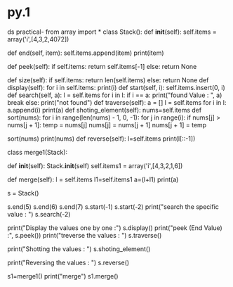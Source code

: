 # py.1
ds practical-
from array import *
class Stack():
    def __init__(self):
        self.items = array('i',[4,3,2,4072])

  def end(self, item):
        self.items.append(item)
        print(item)

   def peek(self):
        if self.items:
            return self.items[-1]
        else:
            return None

   def size(self):
        if self.items:
            return len(self.items)
        else:
            return None
    def display(self):
        for i in self.items:
            print(i)
    def start(self, i):
        self.items.insert(0, i)
    def search(self, a):
        l = self.items
        for i in l:
            if i == a:
                print("found Value : ", a)
                break
        else:
            print("not found")
    def traverse(self):
        a = []
        l = self.items
        for i in l:
            a.append(i)
        print(a)
    def shoting_element(self):
             nums=self.items
        def sort(nums):
            for i in range(len(nums) - 1, 0, -1):
                for j in range(i):
                    if nums[j] > nums[j + 1]:
                        temp = nums[j]
                        nums[j] = nums[j + 1]
                        nums[j + 1] = temp

   sort(nums)
        print(nums)
    def reverse(self):
        l=self.items
        print(l[::-1])

class merge1(Stack):
 
  def __init__(self):
        Stack.__init__(self)
        self.items1 = array('i',[4,3,2,1,6])

   def merge(self):
        l = self.items
        l1=self.items1
        a=(l+l1)
        print(a)

s = Stack()

s.end(5)
s.end(6)
s.end(7)
s.start(-1)
s.start(-2)
print("search the specific value : ")
s.search(-2)

print("Display the values one by one :")
s.display()
print("peek (End  Value) :", s.peek())
print("treverse the values : ")
s.traverse()


print("Shotting the values : ")
s.shoting_element()

print("Reversing  the values : ")
s.reverse()

s1=merge1()
print("merge")
s1.merge()
